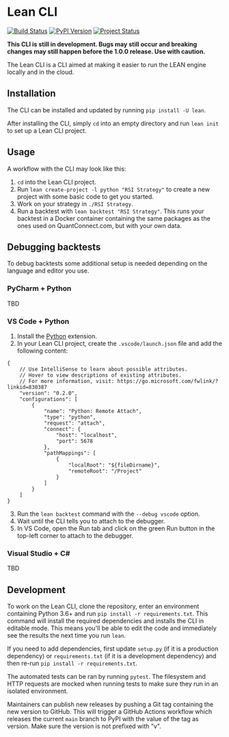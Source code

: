 # Lean CLI

[![Build Status](https://github.com/QuantConnect/lean-cli/workflows/Build/badge.svg)](https://github.com/QuantConnect/lean-cli/actions?query=workflow%3ABuild)
[![PyPI Version](https://img.shields.io/pypi/v/lean)](https://pypi.org/project/lean/)
[![Project Status](https://img.shields.io/pypi/status/lean)](https://pypi.org/project/lean/)

**This CLI is still in development. Bugs may still occur and breaking changes may still happen before the 1.0.0 release. Use with caution.**

The Lean CLI is a CLI aimed at making it easier to run the LEAN engine locally and in the cloud.

## Installation

The CLI can be installed and updated by running `pip install -U lean`.

After installing the CLI, simply `cd` into an empty directory and run `lean init` to set up a Lean CLI project.

## Usage

A workflow with the CLI may look like this:
1. `cd` into the Lean CLI project.
2. Run `lean create-project -l python "RSI Strategy"` to create a new project with some basic code to get you started.
3. Work on your strategy in `./RSI Strategy`.
4. Run a backtest with `lean backtest "RSI Strategy"`. This runs your backtest in a Docker container containing the same packages as the ones used on QuantConnect.com, but with your own data.

## Debugging backtests

To debug backtests some additional setup is needed depending on the language and editor you use.

### PyCharm + Python
TBD

### VS Code + Python
1. Install the [Python](https://marketplace.visualstudio.com/items?itemName=ms-python.python) extension.
2. In your Lean CLI project, create the `.vscode/launch.json` file and add the following content:
```json5
{
    // Use IntelliSense to learn about possible attributes.
    // Hover to view descriptions of existing attributes.
    // For more information, visit: https://go.microsoft.com/fwlink/?linkid=830387
    "version": "0.2.0",
    "configurations": [
        {
            "name": "Python: Remote Attach",
            "type": "python",
            "request": "attach",
            "connect": {
                "host": "localhost",
                "port": 5678
            },
            "pathMappings": [
                {
                    "localRoot": "${fileDirname}",
                    "remoteRoot": "/Project"
                }
            ]
        }
    ]
}
```
3. Run the `lean backtest` command with the `--debug vscode` option.
4. Wait until the CLI tells you to attach to the debugger.
5. In VS Code, open the Run tab and click on the green Run button in the top-left corner to attach to the debugger.

### Visual Studio + C#
TBD

## Development

To work on the Lean CLI, clone the repository, enter an environment containing Python 3.6+ and run `pip install -r requirements.txt`. This command will install the required dependencies and installs the CLI in editable mode. This means you'll be able to edit the code and immediately see the results the next time you run `lean`.

If you need to add dependencies, first update `setup.py` (if it is a production dependency) or `requirements.txt` (if it is a development dependency) and then re-run `pip install -r requirements.txt`.

The automated tests can be ran by running `pytest`. The filesystem and HTTP requests are mocked when running tests to make sure they run in an isolated environment.

Maintainers can publish new releases by pushing a Git tag containing the new version to GitHub. This will trigger a GitHub Actions workflow which releases the current `main` branch to PyPI with the value of the tag as version. Make sure the version is not prefixed with "v".
